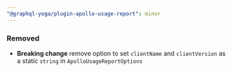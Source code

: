 ```yaml
---
"@graphql-yoga/plugin-apollo-usage-report": minor
---
```


### Removed
- **Breaking change** remove option to set `clientName` and `clientVersion` as a static `string` in `ApolloUsageReportOptions`
